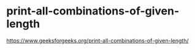# print-all-combinations-of-given-length
https://www.geeksforgeeks.org/print-all-combinations-of-given-length/
